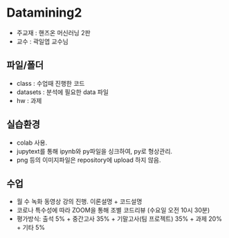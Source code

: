 # Datamining2 
- 주교재 : 핸즈온 머신러닝 2판 
- 교수 : 곽일엽 교수님 

## 파일/폴더 
- class : 수업때 진행한 코드 
- datasets : 분석에 필요한 data 파일 
- hw : 과제 

## 실습환경
- colab 사용. 
- jupytext를 통해 ipynb와 py파일을 싱크하여, py로 형상관리. 
- png 등의 이미지파일은 repository에 upload 하지 않음. 

## 수업 
- 월 수 녹화 동영상 강의 진행. 이론설명 + 코드설명 
- 코로나 특수성에 따라 ZOOM을 통해 조별 코드리뷰 (수요일 오전 10시 30분)   
- 평가방식: 출석 5% + 중간고사 35% + 기말고사(팀 프로젝트) 35% + 과제 20% + 기타 5% 
